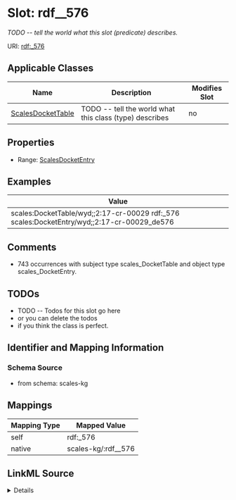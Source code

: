 

# Slot: rdf__576


_TODO -- tell the world what this slot (predicate) describes._





URI: [rdf:_576](http://www.w3.org/1999/02/22-rdf-syntax-ns#_576)



<!-- no inheritance hierarchy -->





## Applicable Classes

| Name | Description | Modifies Slot |
| --- | --- | --- |
| [ScalesDocketTable](../classes/ScalesDocketTable.md) | TODO -- tell the world what this class (type) describes |  no  |







## Properties

* Range: [ScalesDocketEntry](../classes/ScalesDocketEntry.md)






## Examples

| Value |
| --- |
| scales:DocketTable/wyd;;2:17-cr-00029 rdf:_576 scales:DocketEntry/wyd;;2:17-cr-00029_de576 |

## Comments

* 743 occurrences with subject type scales_DocketTable and object type scales_DocketEntry.

## TODOs

* TODO -- Todos for this slot go here
* or you can delete the todos
* if you think the class is perfect.

## Identifier and Mapping Information







### Schema Source


* from schema: scales-kg




## Mappings

| Mapping Type | Mapped Value |
| ---  | ---  |
| self | rdf:_576 |
| native | scales-kg/:rdf__576 |




## LinkML Source

<details>
```yaml
name: rdf__576
description: TODO -- tell the world what this slot (predicate) describes.
todos:
- TODO -- Todos for this slot go here
- or you can delete the todos
- if you think the class is perfect.
comments:
- 743 occurrences with subject type scales_DocketTable and object type scales_DocketEntry.
examples:
- value: scales:DocketTable/wyd;;2:17-cr-00029 rdf:_576 scales:DocketEntry/wyd;;2:17-cr-00029_de576
from_schema: scales-kg
rank: 1000
slot_uri: rdf:_576
alias: rdf__576
domain_of:
- scales_DocketTable
range: scales_DocketEntry

```
</details>